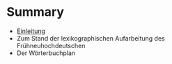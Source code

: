 # Summary

* [Einleitung](README.md)
* Zum Stand der lexikographischen Aufarbeitung des Frühneuhochdeutschen
* Der Wörterbuchplan

